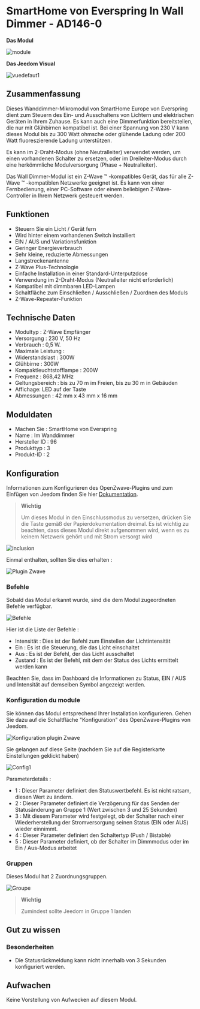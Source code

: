 # SmartHome von Everspring In Wall Dimmer - AD146-0

**Das Modul**

![module](images/smarthomebyeverspring.AD146-0/module.jpg)

**Das Jeedom Visual**

![vuedefaut1](images/smarthomebyeverspring.AD146-0/vuedefaut1.jpg)

## Zusammenfassung

Dieses Wanddimmer-Mikromodul von SmartHome Europe von Everspring dient zum Steuern des Ein- und Ausschaltens von Lichtern und elektrischen Geräten in Ihrem Zuhause. Es kann auch eine Dimmerfunktion bereitstellen, die nur mit Glühbirnen kompatibel ist. Bei einer Spannung von 230 V kann dieses Modul bis zu 300 Watt ohmsche oder glühende Ladung oder 200 Watt fluoreszierende Ladung unterstützen.

Es kann im 2-Draht-Modus (ohne Neutralleiter) verwendet werden, um einen vorhandenen Schalter zu ersetzen, oder im Dreileiter-Modus durch eine herkömmliche Modulversorgung (Phase + Neutralleiter).

Das Wall Dimmer-Modul ist ein Z-Wave ™ -kompatibles Gerät, das für alle Z-Wave ™ -kompatiblen Netzwerke geeignet ist. Es kann von einer Fernbedienung, einer PC-Software oder einem beliebigen Z-Wave-Controller in Ihrem Netzwerk gesteuert werden.

## Funktionen

-   Steuern Sie ein Licht / Gerät fern
-   Wird hinter einem vorhandenen Switch installiert
-   EIN / AUS und Variationsfunktion
-   Geringer Energieverbrauch
-   Sehr kleine, reduzierte Abmessungen
-   Langstreckenantenne
-   Z-Wave Plus-Technologie
-   Einfache Installation in einer Standard-Unterputzdose
-   Verwendung im 2-Draht-Modus (Neutralleiter nicht erforderlich)
-   Kompatibel mit dimmbaren LED-Lampen
-   Schaltfläche zum Einschließen / Ausschließen / Zuordnen des Moduls
-   Z-Wave-Repeater-Funktion

## Technische Daten

-   Modultyp : Z-Wave Empfänger
-   Versorgung : 230 V, 50 Hz
-   Verbrauch : 0,5 W.
-   Maximale Leistung :
-   Widerstandslast : 300W
-   Glühbirne : 300W
-   Kompaktleuchtstofflampe : 200W
-   Frequenz : 868,42 MHz
-   Geltungsbereich : bis zu 70 m im Freien, bis zu 30 m in Gebäuden
-   Affichage: LED auf der Taste
-   Abmessungen : 42 mm x 43 mm x 16 mm

## Moduldaten

-   Machen Sie : SmartHome von Everspring
-   Name : Im Wanddimmer
-   Hersteller ID : 96
-   Produkttyp : 3
-   Produkt-ID : 2

## Konfiguration

Informationen zum Konfigurieren des OpenZwave-Plugins und zum Einfügen von Jeedom finden Sie hier [Dokumentation](https://doc.jeedom.com/de_DE/plugins/automation%20protocol/openzwave/).

> **Wichtig**
>
> Um dieses Modul in den Einschlussmodus zu versetzen, drücken Sie die Taste gemäß der Papierdokumentation dreimal. Es ist wichtig zu beachten, dass dieses Modul direkt aufgenommen wird, wenn es zu keinem Netzwerk gehört und mit Strom versorgt wird

![inclusion](images/smarthomebyeverspring.AD146-0/inclusion.jpg)

Einmal enthalten, sollten Sie dies erhalten :

![Plugin Zwave](images/smarthomebyeverspring.AD146-0/information.jpg)

### Befehle

Sobald das Modul erkannt wurde, sind die dem Modul zugeordneten Befehle verfügbar.

![Befehle](images/smarthomebyeverspring.AD146-0/commandes.jpg)

Hier ist die Liste der Befehle :

-   Intensität : Dies ist der Befehl zum Einstellen der Lichtintensität
-   Ein : Es ist die Steuerung, die das Licht einschaltet
-   Aus : Es ist der Befehl, der das Licht ausschaltet
-   Zustand : Es ist der Befehl, mit dem der Status des Lichts ermittelt werden kann

Beachten Sie, dass im Dashboard die Informationen zu Status, EIN / AUS und Intensität auf demselben Symbol angezeigt werden.

### Konfiguration du module

Sie können das Modul entsprechend Ihrer Installation konfigurieren. Gehen Sie dazu auf die Schaltfläche "Konfiguration" des OpenZwave-Plugins von Jeedom.

![Konfiguration plugin Zwave](images/plugin/bouton_configuration.jpg)

Sie gelangen auf diese Seite (nachdem Sie auf die Registerkarte Einstellungen geklickt haben)

![Config1](images/smarthomebyeverspring.AD146-0/config1.jpg)

Parameterdetails :

-   1 : Dieser Parameter definiert den Statuswertbefehl. Es ist nicht ratsam, diesen Wert zu ändern.
-   2 : Dieser Parameter definiert die Verzögerung für das Senden der Statusänderung an Gruppe 1 (Wert zwischen 3 und 25 Sekunden)
-   3 : Mit diesem Parameter wird festgelegt, ob der Schalter nach einer Wiederherstellung der Stromversorgung seinen Status (EIN oder AUS) wieder einnimmt.
-   4 : Dieser Parameter definiert den Schaltertyp (Push / Bistable)
-   5 : Dieser Parameter definiert, ob der Schalter im Dimmmodus oder im Ein / Aus-Modus arbeitet

### Gruppen

Dieses Modul hat 2 Zuordnungsgruppen.

![Groupe](images/smarthomebyeverspring.AD146-0/groupe.jpg)

> **Wichtig**
>
> Zumindest sollte Jeedom in Gruppe 1 landen

## Gut zu wissen

### Besonderheiten

-   Die Statusrückmeldung kann nicht innerhalb von 3 Sekunden konfiguriert werden.

## Aufwachen

Keine Vorstellung von Aufwecken auf diesem Modul.
